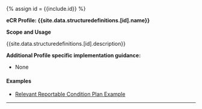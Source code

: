 {% assign id = {{include.id}} %}


**eCR Profile: {{site.data.structuredefinitions.[id].name}}**

**Scope and Usage**

{{site.data.structuredefinitions.[id].description}}


**Additional Profile specific implementation guidance:**

- None

#### Examples

- [Relevant Reportable Condition Plan Example](PlanDefinition-rr-plan-zika-state-department-of-health.html)

---
